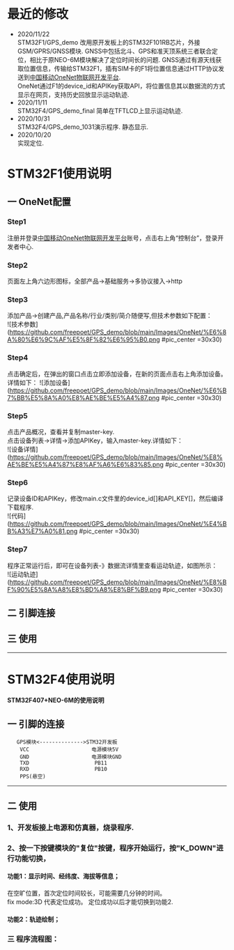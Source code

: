# 最近的修改
* 2020/11/22 </br>
STM32F1/GPS_demo
改用原开发板上的STM32F101RB芯片，外接GSM/GPRS/GNSS模块.
GNSS中包括北斗、GPS和准天顶系统三者联合定位，相比于原NEO-6M模块解决了定位时间长的问题.
GNSS通过有源天线获取位置信息，传输给STM32F1，插有SIM卡的F1将位置信息通过HTTP协议发送到[中国移动OneNet物联网开发平台](https://open.iot.10086.cn/).</br>
OneNet通过F1的device_id和APIKey获取API，将位置信息其以数据流的方式显示在网页，支持历史回放显示运动轨迹.</br>
* 2020/11/11 </br>
STM32F4/GPS_demo_final
简单在TFTLCD上显示运动轨迹.
* 2020/10/31 </br>
STM32F4/GPS_demo_1031演示程序.
静态显示.
* 2020/10/20 </br>
实现定位.
# STM32F1使用说明
## 一 OneNet配置
###  Step1
注册并登录[中国移动OneNet物联网开发平台](https://open.iot.10086.cn/)账号，点击右上角“控制台”，登录开发者中心.
###  Step2
页面左上角六边形图标，全部产品->基础服务->多协议接入->http
### Step3
添加产品->创建产品,产品名称/行业/类别/简介随便写,但技术参数如下配置：</br>
 ![技术参数](https://github.com/freepoet/GPS_demo/blob/main/Images/OneNet/%E6%8A%80%E6%9C%AF%E5%8F%82%E6%95%B0.png #pic_center =30x30)</br>
### Step4
点击确定后，在弹出的窗口点击立即添加设备，在新的页面点击右上角添加设备。详情如下：
 ![添加设备](https://github.com/freepoet/GPS_demo/blob/main/Images/OneNet/%E6%B7%BB%E5%8A%A0%E8%AE%BE%E5%A4%87.png #pic_center =30x30)</br>
### Step5
点击产品概况，查看并复制master-key.</br>
点击设备列表->详情->添加APIKey，输入master-key.详情如下：</br>
 ![设备详情](https://github.com/freepoet/GPS_demo/blob/main/Images/OneNet/%E8%AE%BE%E5%A4%87%E8%AF%A6%E6%83%85.png #pic_center =30x30)</br>
### Step6
记录设备ID和APIKey，修改main.c文件里的device_id[]和API_KEY[]，然后编译下载程序.</br>
 ![代码](https://github.com/freepoet/GPS_demo/blob/main/Images/OneNet/%E4%BB%A3%E7%A0%81.png #pic_center =30x30)</br>
### Step7
程序正常运行后，即可在设备列表-》数据流详情里查看运动轨迹，如图所示：</br>
 ![运动轨迹](https://github.com/freepoet/GPS_demo/blob/main/Images/OneNet/%E8%BF%90%E5%8A%A8%E8%BD%A8%E8%BF%B9.png #pic_center =30x30)</br>

## 二 引脚连接

## 三 使用

--------------------
# STM32F4使用说明
**STM32F407+NEO-6M的使用说明**
## 一 引脚的连接
       GPS模块<-------------->STM32开发板
        VCC                    电源模块5V
        GND                    电源模块GND
        TXD                     PB11
        RXD                     PB10
        PPS(悬空)
--------------------
## 二 使用
### 1、开发板接上电源和仿真器，烧录程序.
### 2、按一下按键模块的"复位"按键，程序开始运行，按"K_DOWN"进行功能切换，
#### 功能1：显示时间、经纬度、海拔等信息；
在空旷位置，首次定位时间较长，可能需要几分钟的时间。<br>
fix mode:3D 代表定位成功。 定位成功以后才能切换到功能2.
#### 功能2：轨迹绘制；
### 三 程序流程图：




  
